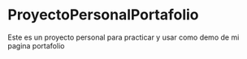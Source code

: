 # ProyectoPersonalPortafolio
Este es un proyecto personal para practicar y usar como demo de mi pagina portafolio
